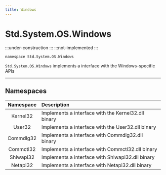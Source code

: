 ```yaml
---
title: Windows
---
```


# Std.System.OS.Windows

:::under-construction
:::
:::not-implemented
:::


```abs
namespace Std.System.OS.Windows
```

`Std.System.OS.Windows` implements a interface with the Windows-specific APIs

---

## Namespaces
| Namespace | Description |
|:---------:|:------------|
| Kernel32   | Implements a interface with the Kernel32.dll binary |
| User32     | Implements a interface with the User32.dll binary |
| Commdlg32  | Implements a interface with Commdlg32.dll binary |
| Commctl32  | Implements a interface with Commctl32.dll binary |
| Shlwapi32  | Implements a interface with Shlwapi32.dll binary |
| Netapi32   | Implements a interface with Netapi32.dll binary |
